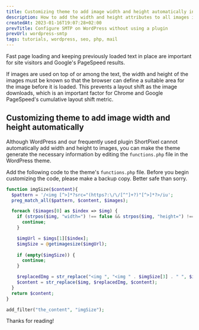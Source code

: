 ```yaml
---
title: Customizing theme to add image width and height automatically in WordPress
description: How to add the width and height attributes to all images in WordPress automatically
createdAt: 2023-01-16T19:07:28+02:00
prevTitle: Configure SMTP on WordPress without using a plugin
prevUrl: wordpress-smtp
tags: tutorials, wordpress, seo, php, mail
---
```


Fast page loading and keeping previously loaded text in place are important for site visitors and Google's PageSpeed results.

If images are used on top of or among the text, the width and height of the images must be known so that the browser can define a suitable area for the image before it is loaded. This prevents a layout shift as the image downloads, which is an important factor for Chrome and Google PageSpeed's cumulative layout shift metric.

## Customizing theme to add image width and height automatically

Although WordPress and our frequently used plugin ShortPixel cannot automatically add width and height to images, you can make the theme generate the necessary information by editing the `functions.php` file in the WordPress theme.

Add the following code to the theme's `functions.php` file. Before you begin customizing the code, please make a backup copy. Better safe than sorry.

```PHP
function imgSize($content){
  $pattern = '/<img [^>]*?src="(https?:\/\/[^"]+?)"[^>]*?>/iu';
  preg_match_all($pattern, $content, $images);

  foreach ($images[0] as $index => $img) {
    if (strpos($img, "width=") !== false && strpos($img, "height=") !== false) {
      continue;
    }

    $imgUrl = $imgs[1][$index];
    $imgSize = @getimagesize($imgUrl);
      
    if (empty($imgSize)) {
      continue;
    }

    $replacedImg = str_replace("<img ", "<img " . $imgSize[3] . " ", $imgs[0][$index]);
    $content = str_replace($img, $replacedImg, $content);
  }
  return $content;
}

add_filter("the_content", "imgSize");
```

Thanks for reading!
